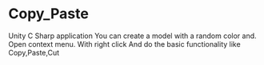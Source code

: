 # Copy_Paste
 
 Unity C Sharp application You can create a model with a random color and. Open context menu. With right click And do the basic functionality like Copy,Paste,Cut
 
